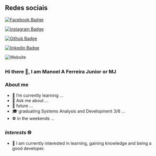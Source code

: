 ## Redes sociais ##
<a href = "https://www.facebook.com/manoel.junior.96592;show_switched_toast=0&amp;show_switched_tooltip=0&amp;show_podcast_settings=0" rel="nofollow"><img alt="Facebook Badge" src="https://img.shields.io/badge/Facebook-0000FF?style=for-the-badge&amp;logo=facebook&amp;logoColor=white" ></a>

 <a href = "https://www.instagram.com/manoeljunior_06;show_switched_toast=0&amp;show_switched_tooltip=0&amp;show_podcast_settings=0" rel="nofollow"> <img alt="instagram Badge"  src="https://img.shields.io/badge/instagram-BB5e56?style=for-the-badge&amp;logo=instagram&amp;logoColor=white"></a>
 
 
 <a href = "https://github.com/ManoelAFJr;show_switched_toast=0&amp;show_switched_tooltip=0&amp;show_podcast_settings=0" rel="nofollow"> <img alt="Github Badge"  src="https://img.shields.io/badge/github-171515?style=for-the-badge&amp;logo=github&amp;logoColor=white"></a>

 <a href = "https://www.linkedin.com/in/manoel-a-f-junior-2632a3207/;show_switched_toast=0&amp;show_switched_tooltip=0&amp;show_podcast_settings=0" rel="nofollow"> <img alt="linkedin Badge"  src="https://img.shields.io/badge/linkedin-1877F2?style=for-the-badge&amp;logo=linkedin&amp;logoColor=white"></a>
 
<img alt="Website" src="https://img.shields.io/website?down_color=offline&down_message=whats&label=Discord-Manoeljunior%235684&logo=discord&logoColor=white&style=for-the-badge&up_color=gren&up_message=Online&url=https%3A%2F%2Fdiscord.com%2Fchannels%2F%40me">

## ##

### Hi there 👋, I am Manoel A Ferreira Junior or MJ
### About me


* 🌱 I’m currently learning ...
* 💬 Ask me about ...
* :eyes: future ...
* :mortar_board: graduating Systems Analysis and Development 3/6 ...
* ⚽  in the weekends ...

### **_Interests_**  :globe_with_meridians:
* 📑 I am currently interested in learning, gaining knowledge and being a good developer.
